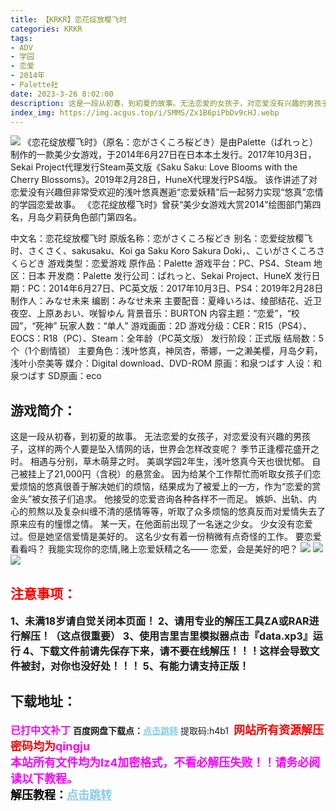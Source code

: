 ```yaml
---
title: 【KRKR】恋花绽放樱飞时
categories: KRKR
tags:
- ADV
- 学园
- 恋爱
- 2014年
- Palette社
date: 2023-3-26 8:02:00
description: 这是一段从初春，到初夏的故事。无法恋爱的女孩子，对恋爱没有兴趣的男孩子，这样的两个人要是坠入情网的话，世界会怎样改变呢？
index_img: https://img.acgus.top/i/SMMS/Zx1B6piPbDv9cHJ.webp
---
```

![](https://img.acgus.top/i/SMMS/Zx1B6piPbDv9cHJ.webp)
《恋花绽放樱飞时》（原名：恋がさくころ桜どき）是由Palette（ぱれっと）制作的一款美少女游戏，于2014年6月27日在日本本土发行。2017年10月3日，Sekai Project代理发行Steam英文版《Saku Saku: Love Blooms with the Cherry Blossoms》。2019年2月28日，HuneX代理发行PS4版。
该作讲述了对恋爱没有兴趣但非常受欢迎的浅叶悠真邂逅“恋爱妖精”后一起努力实现“悠真”恋情的学园恋爱故事。
《恋花绽放樱飞时》曾获“美少女游戏大赏2014”绘图部门第四名，月岛夕莉获角色部门第四名。

中文名：恋花绽放樱飞时
原版名称：恋がさくころ桜どき
别名：恋爱绽放樱飞时、さくさく、sakusaku、Koi ga Saku Koro Sakura Doki，、こいがさくころさくらどき
游戏类型：恋爱游戏
原作品：Palette
游戏平台：PC、PS4、Steam
地区：日本
开发商：Palette
发行公司：ぱれっと、Sekai Project、HuneX
发行日期：PC：2014年6月27日、PC英文版：2017年10月3日、PS4：2019年2月28日
制作人：みなせ未来
编剧：みなせ未来
主要配音：夏峰いろは、绫部结花、近卫夜空、上原あおい、咲智ゆん
背景音乐：BURTON
内容主题：“恋爱”，“校园”，“死神”
玩家人数：“单人”
游戏画面：2D
游戏分级：CER：R15（PS4）、EOCS：R18（PC）、Steam：全年龄（PC英文版）
发行阶段：正式版
结局数：5个（1个剧情锁）
主要角色：浅叶悠真，神凤杏，蒂娜，一之濑美樱，月岛夕莉，浅叶小奈美等
媒介：Digital download、DVD-ROM
原画：和泉つばす
人设：和泉つばす
SD原画：eco

## 游戏简介：
这是一段从初春，到初夏的故事。
无法恋爱的女孩子，对恋爱没有兴趣的男孩子，这样的两个人要是坠入情网的话，世界会怎样改变呢？
季节正逢樱花盛开之时。
相遇与分别，草木萌芽之时。
美飒学园2年生，浅叶悠真今天也很忧郁。
自己被挂上了21,000円（含税）的悬赏金。
因为给某个工作帮忙而听取女孩子们恋爱烦恼的悠真很善于解决她们的烦恼，结果成为了被爱上的一方，作为“恋爱的赏金头”被女孩子们追求。
他接受的恋爱咨询各种各样不一而足。
嫉妒、出轨、内心的煎熬以及复杂纠缠不清的感情等等，听取了众多烦恼的悠真反而对爱情失去了原来应有的憧憬之情。
某一天，在他面前出现了一名迷之少女。
少女没有恋爱过。但是她坚信爱情是美好的。
这名少女有着一份稍微有点奇怪的工作。
要恋爱看看吗？
我能实现你的恋情,赌上恋爱妖精之名——
恋爱，会是美好的吧？
![](https://img.acgus.top/i/SMMS/QVbjYtyeNBf9sm.webp)
![](https://img.acgus.top/i/SMMS/qGn4QDbesMOAXLz.webp)
![](https://img.acgus.top/i/SMMS/a4cSHV16dkfMjy.webp)



## <font color=#FF0000 >注意事项：</font>
<font size=3><b>1、未满18岁请自觉关闭本页面！
2、请用专业的解压工具ZA或RAR进行解压！（这点很重要）
3、使用吉里吉里模拟器点击『data.xp3』运行
4、下载文件前请先保存下来，请不要在线解压！！！这样会导致文件被封，对你也没好处！！！
5、有能力请支持正版！</b></font>

## 下载地址：
<font color=#FF00FF size=3><b>已打中文补丁</b></font>
<b>百度网盘下载点：</b><a href="https://pan.baidu.com/s/1JrJndog6K2u7bM2oaqDYZw?pwd=h4b1" style="color: #87CEEB;"><b>点击跳转</b></a> 提取码:h4b1
<a style="padding: 0" href="https://post.qingju.org/AD/"><img style="max-width:100%" src="https://img.acgus.top/i/2024/07/478f689b8021d8d499ab43d21acf137a.gif" alt=""></a>
<b><font color=#FF0000 size=4>网站所有资源解压密码均为</b></font><b><font color=#FF00FF size=4>qingju</font><font color=#FF0000 ></font></b><br><b><font color=#FF00FF size=4>本站所有文件均为lz4加密格式，不看必解压失败！！请务必阅读以下教程。</b></font><br><b><font color=#000 size=4>解压教程：</b><a href="https://post.qingju.org/tutorial/000/" style="color: #87CEEB;"><b>点击跳转</b></a>